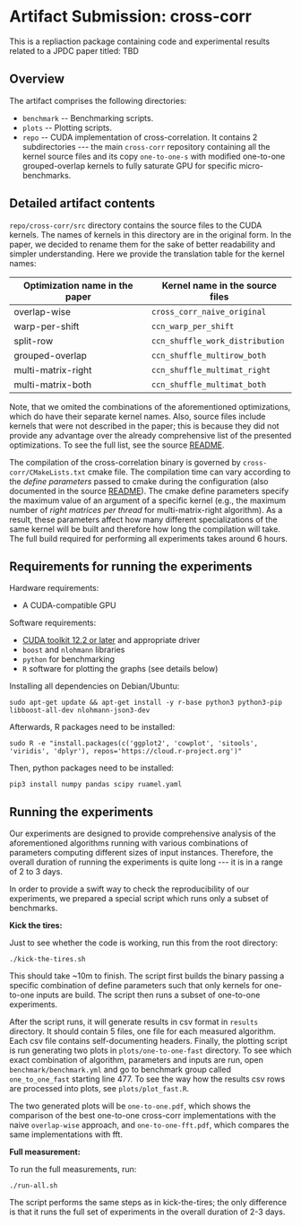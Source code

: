 # Artifact Submission: cross-corr

This is a repliaction package containing code and experimental results related to a JPDC paper titled:  TBD

## Overview

The artifact comprises the following directories:

* `benchmark` -- Benchmarking scripts.
* `plots` -- Plotting scripts.
* `repo` -- CUDA implementation of cross-correlation. It contains 2 subdirectories --- the main `cross-corr` repository containing all the kernel source files and its copy `one-to-one-s` with modified one-to-one grouped-overlap kernels to fully saturate GPU for specific micro-benchmarks.

## Detailed artifact contents

`repo/cross-corr/src` directory contains the source files to the CUDA kernels. The names of kernels in this directory are in the original form. In the paper, we decided to rename them for the sake of better readability and simpler understanding. Here we provide the translation table for the kernel names:

| Optimization name in the paper | Kernel name in the source files |
| --------------------------- | ----------- |
| overlap-wise |  `cross_corr_naive_original` |
| warp-per-shift | `ccn_warp_per_shift`|
| split-row | `ccn_shuffle_work_distribution` |
| grouped-overlap | `ccn_shuffle_multirow_both` |
| multi-matrix-right | `ccn_shuffle_multimat_right` |
| multi-matrix-both | `ccn_shuffle_multimat_both` |

Note, that we omited the combinations of the aforementioned optimizations, which do have their separate kernel names. Also, source files include kernels that were not described in the paper; this is because they did not provide any advantage over the already comprehensive list of the presented optimizations. To see the full list, see the source [README](repo/cross-corr/src/README.md).

The compilation of the cross-correlation binary is governed by `cross-corr/CMakeLists.txt` cmake file. The compilation time can vary according to the *define parameters* passed to cmake during the configuration (also documented in the source [README](repo/cross-corr/src/README.md)). The cmake define parameters specify the maximum value of an argument of a specific kernel (e.g., the maximum number of *right matrices per thread* for multi-matrix-right algorithm). As a result, these parameters affect how many different specializations of the same kernel will be built and therefore how long the compilation will take. The full build required for performing all experiments takes around 6 hours.

## Requirements for running the experiments

Hardware requirements:

* A CUDA-compatible GPU

Software requirements:

* [CUDA toolkit 12.2 or later](https://developer.nvidia.com/cuda-downloads) and appropriate driver
* `boost` and `nlohmann` libraries
* `python` for benchmarking
* `R` software for plotting the graphs (see details below)

Installing all dependencies on Debian/Ubuntu:
```
sudo apt-get update && apt-get install -y r-base python3 python3-pip libboost-all-dev nlohmann-json3-dev
```

Afterwards, R packages need to be installed:
```
sudo R -e "install.packages(c('ggplot2', 'cowplot', 'sitools', 'viridis', 'dplyr'), repos='https://cloud.r-project.org')"
```

Then, python packages need to be installed:
```
pip3 install numpy pandas scipy ruamel.yaml
```

## Running the experiments

Our experiments are designed to provide comprehensive analysis of the aforementioned algorithms running with various combinations of parameters computing different sizes of input instances. Therefore, the overall duration of running the experiments is quite long --- it is in a range of 2 to 3 days.

In order to provide a swift way to check the reproducibility of our experiments, we prepared a special script which runs only a subset of benchmarks.

**Kick the tires:**

Just to see whether the code is working, run this from the root directory:
```
./kick-the-tires.sh
```
This should take ~10m to finish. The script first builds the binary passing a specific combination of define parameters such that only kernels for one-to-one inputs are build. The script then runs a subset of one-to-one experiments. 

After the script runs, it will generate results in csv format in `results` directory. It should contain 5 files, one file for each measured algorithm. Each csv file contains self-documenting headers. Finally, the plotting script is run generating two plots in `plots/one-to-one-fast` directory. To see which exact combination of algorithm, parameters and inputs are run, open `benchmark/benchmark.yml` and go to benchmark group called `one_to_one_fast` starting line 477. To see the way how the results csv rows are processed into plots, see `plots/plot_fast.R`.

The two generated plots will be `one-to-one.pdf`, which shows the comparison of the best one-to-one cross-corr implementations with the naive `overlap-wise` approach, and `one-to-one-fft.pdf`, which compares the same implementations with fft.

**Full measurement:**

To run the full measurements, run:
```
./run-all.sh
```
The script performs the same steps as in kick-the-tires; the only difference is that it runs the full set of experiments in the overall duration of 2-3 days.